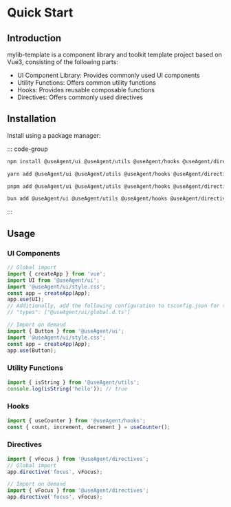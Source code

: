 # Quick Start

## Introduction

mylib-template is a component library and toolkit template project based on Vue3, consisting of the following parts:

- UI Component Library: Provides commonly used UI components
- Utility Functions: Offers common utility functions
- Hooks: Provides reusable composable functions
- Directives: Offers commonly used directives

## Installation

Install using a package manager:

::: code-group

```bash [npm]
npm install @useAgent/ui @useAgent/utils @useAgent/hooks @useAgent/directives
```

```bash [yarn]
yarn add @useAgent/ui @useAgent/utils @useAgent/hooks @useAgent/directives
```

```bash [pnpm]
pnpm add @useAgent/ui @useAgent/utils @useAgent/hooks @useAgent/directives
```

```bash [bun]
bun add @useAgent/ui @useAgent/utils @useAgent/hooks @useAgent/directives
```

:::

## Usage

### UI Components

```ts
// Global import
import { createApp } from 'vue';
import UI from '@useAgent/ui';
import '@useAgent/ui/style.css';
const app = createApp(App);
app.use(UI);
// Additionally, add the following configuration to tsconfig.json for type hints:
// "types": ["@useAgent/ui/global.d.ts"]

// Import on demand
import { Button } from '@useAgent/ui';
import '@useAgent/ui/style.css';
const app = createApp(App);
app.use(Button);
```

### Utility Functions

```ts
import { isString } from '@useAgent/utils';
console.log(isString('hello')); // true
```

### Hooks

```ts
import { useCounter } from '@useAgent/hooks';
const { count, increment, decrement } = useCounter();
```

### Directives

```ts
import { vFocus } from '@useAgent/directives';
// Global import
app.directive('focus', vFocus);

// Import on demand
import { vFocus } from '@useAgent/directives';
app.directive('focus', vFocus);
```
